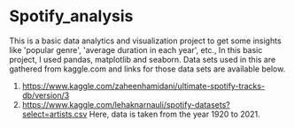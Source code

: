 # Spotify_analysis
This is a basic data analytics and visualization project to get some insights like 'popular genre', 'average duration in each year', etc., 
In this basic project, I used pandas, matplotlib and seaborn.
Data sets used in this are gathered from kaggle.com and links for those data sets are available below.
1. https://www.kaggle.com/zaheenhamidani/ultimate-spotify-tracks-db/version/3
2. https://www.kaggle.com/lehaknarnauli/spotify-datasets?select=artists.csv
Here, data is taken from the year 1920 to 2021.
